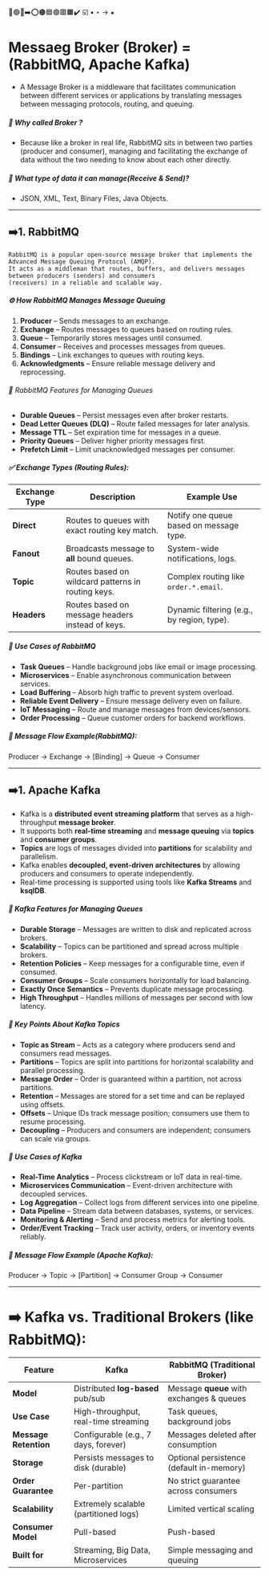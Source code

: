 🔵🟢🔴➡️⭕🟠🟦🟣🟥🟧✔️
☑️
•
‣
→
⁕

# Messaeg Broker (Broker) = (RabbitMQ, Apache Kafka)
- A Message Broker is a middleware that facilitates communication between different services or applications by 
     translating messages between messaging protocols, routing, and queuing.
##### 🔵 Why called Broker ?
 - Because like a broker in real life, RabbitMQ sits in between two parties (producer and consumer), 
    managing and facilitating the exchange of data without the two needing to know about each other directly.
 ##### 🔵 What type of data it can manage(Receive & Send)?
 -   JSON, XML, Text, Binary Files, Java Objects.

---


## ➡️1.  RabbitMQ
    RabbitMQ is a popular open-source message broker that implements the Advanced Message Queuing Protocol (AMQP). 
    It acts as a middleman that routes, buffers, and delivers messages between producers (senders) and consumers
    (receivers) in a reliable and scalable way.

 ##### ⚙️ How RabbitMQ Manages Message Queuing

1. **Producer** – Sends messages to an exchange.
2. **Exchange** – Routes messages to queues based on routing rules.
3. **Queue** – Temporarily stores messages until consumed.
4. **Consumer** – Receives and processes messages from queues.
5. **Bindings** – Link exchanges to queues with routing keys.
6. **Acknowledgments** – Ensure reliable message delivery and reprocessing.
   
###### 🧰 RabbitMQ Features for Managing Queues

- **Durable Queues** – Persist messages even after broker restarts.
- **Dead Letter Queues (DLQ)** – Route failed messages for later analysis.
- **Message TTL** – Set expiration time for messages in a queue.
- **Priority Queues** – Deliver higher priority messages first.
- **Prefetch Limit** – Limit unacknowledged messages per consumer.

##### ✅ Exchange Types (Routing Rules):
| Exchange Type | Description                                        | Example Use                                |
| ------------- | -------------------------------------------------- | ------------------------------------------ |
| **Direct**    | Routes to queues with exact routing key match.     | Notify one queue based on message type.    |
| **Fanout**    | Broadcasts message to **all** bound queues.        | System-wide notifications, logs.           |
| **Topic**     | Routes based on wildcard patterns in routing keys. | Complex routing like `order.*.email`.      |
| **Headers**   | Routes based on message headers instead of keys.   | Dynamic filtering (e.g., by region, type). |


##### 🚀 Use Cases of RabbitMQ

- **Task Queues** – Handle background jobs like email or image processing.
- **Microservices** – Enable asynchronous communication between services.
- **Load Buffering** – Absorb high traffic to prevent system overload.
- **Reliable Event Delivery** – Ensure message delivery even on failure.
- **IoT Messaging** – Route and manage messages from devices/sensors.
- **Order Processing** – Queue customer orders for backend workflows.

##### 🔄 Message Flow Example(RabbitMQ):
Producer → Exchange → [Binding] → Queue → Consumer


------- 

## ➡️1. Apache Kafka 

- Kafka is a **distributed event streaming platform** that serves as a high-throughput **message broker**.
- It supports both **real-time streaming** and **message queuing** via **topics** and **consumer groups**.
- **Topics** are logs of messages divided into **partitions** for scalability and parallelism.
- Kafka enables **decoupled, event-driven architectures** by allowing producers and consumers to operate independently.
- Real-time processing is supported using tools like **Kafka Streams** and **ksqlDB**.



##### 🧰 Kafka Features for Managing Queues

- **Durable Storage** – Messages are written to disk and replicated across brokers.
- **Scalability** – Topics can be partitioned and spread across multiple brokers.
- **Retention Policies** – Keep messages for a configurable time, even if consumed.
- **Consumer Groups** – Scale consumers horizontally for load balancing.
- **Exactly Once Semantics** – Prevents duplicate message processing.
- **High Throughput** – Handles millions of messages per second with low latency.



##### 🔹 Key Points About Kafka Topics

- **Topic as Stream** – Acts as a category where producers send and consumers read messages.
- **Partitions** – Topics are split into partitions for horizontal scalability and parallel processing.
- **Message Order** – Order is guaranteed within a partition, not across partitions.
- **Retention** – Messages are stored for a set time and can be replayed using offsets.
- **Offsets** – Unique IDs track message position; consumers use them to resume processing.
- **Decoupling** – Producers and consumers are independent; consumers can scale via groups.

##### 🚀 Use Cases of Kafka

- **Real-Time Analytics** – Process clickstream or IoT data in real-time.
- **Microservices Communication** – Event-driven architecture with decoupled services.
- **Log Aggregation** – Collect logs from different services into one pipeline.
- **Data Pipeline** – Stream data between databases, systems, or services.
- **Monitoring & Alerting** – Send and process metrics for alerting tools.
- **Order/Event Tracking** – Track user activity, orders, or inventory events reliably.

##### 🔄 Message Flow Example (Apache Kafka):
 Producer → Topic → [Partition] → Consumer Group → Consumer

---


#  ➡️ Kafka vs. Traditional Brokers (like RabbitMQ):

| Feature               | **Kafka**                             | **RabbitMQ** (Traditional Broker)         |
| --------------------- | ------------------------------------- | ----------------------------------------- |
| **Model**             | Distributed **log-based** pub/sub     | Message **queue** with exchanges & queues |
| **Use Case**          | High-throughput, real-time streaming  | Task queues, background jobs              |
| **Message Retention** | Configurable (e.g., 7 days, forever)  | Messages deleted after consumption        |
| **Storage**           | Persists messages to disk (durable)   | Optional persistence (default in-memory)  |
| **Order Guarantee**   | Per-partition                         | No strict guarantee across consumers      |
| **Scalability**       | Extremely scalable (partitioned logs) | Limited vertical scaling                  |
| **Consumer Model**    | Pull-based                            | Push-based                                |
| **Built for**         | Streaming, Big Data, Microservices    | Simple messaging and queuing              |
